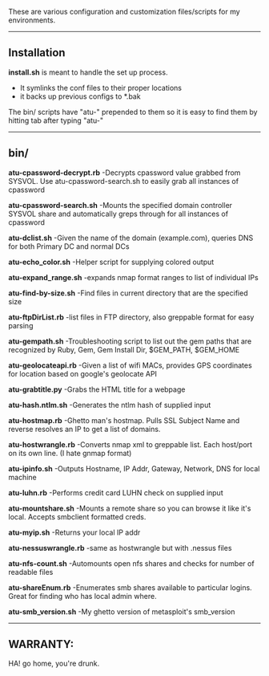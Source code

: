 These are various configuration and customization files/scripts for my 
environments.


----------

Installation
------------

**install.sh** is meant to handle the set up process.
 
 - It symlinks the conf files to their proper locations   
 - it backs up previous configs to *.bak

The bin/ scripts have "atu-" prepended to them so it is easy to find them by hitting tab after typing "atu-"

----------

bin/
----

**atu-cpassword-decrypt.rb**
-Decrypts cpassword value grabbed from SYSVOL. Use    atu-cpassword-search.sh to easily grab all instances of cpassword

**atu-cpassword-search.sh**
  -Mounts the specified domain controller SYSVOL share and automatically greps through for all instances of cpassword
  
**atu-dclist.sh**
  -Given the name of the domain (example.com), queries DNS for both Primary DC and normal DCs
  
**atu-echo_color.sh**
  -Helper script for supplying colored output

**atu-expand_range.sh**
  -expands nmap format ranges to list of individual IPs

**atu-find-by-size.sh**
  -Find files in current directory that are the specified size

**atu-ftpDirList.rb**
  -list files in FTP directory, also greppable format for easy parsing

**atu-gempath.sh**
  -Troubleshooting script to list out the gem paths that are recognized by Ruby, Gem, Gem Install Dir, $GEM_PATH, $GEM_HOME

**atu-geolocateapi.rb**
  -Given a list of wifi MACs, provides GPS coordinates for location based on google's geolocate API

**atu-grabtitle.py**
  -Grabs the HTML title for a webpage

**atu-hash.ntlm.sh**
  -Generates the ntlm hash of supplied input

**atu-hostmap.rb**
  -Ghetto man's hostmap. Pulls SSL Subject Name and reverse resolves an IP to get a list of domains.

**atu-hostwrangle.rb**
  -Converts nmap xml to greppable list. Each host/port on its own line. (I hate gnmap format)

**atu-ipinfo.sh**
  -Outputs Hostname, IP Addr, Gateway, Network, DNS for local machine

**atu-luhn.rb**
  -Performs credit card LUHN check on supplied input

**atu-mountshare.sh**
  -Mounts a remote share so you can browse it like it's local. Accepts smbclient formatted creds.

**atu-myip.sh**
  -Returns your local IP addr

**atu-nessuswrangle.rb**
  -same as hostwrangle but with .nessus files

**atu-nfs-count.sh**
  -Automounts open nfs shares and checks for number of readable files

**atu-shareEnum.rb**
  -Enumerates smb shares available to particular logins. Great for finding who has local admin where.

**atu-smb_version.sh**
  -My ghetto version of metasploit's smb_version

----------

WARRANTY:
---------
  HA! go home, you're drunk.
